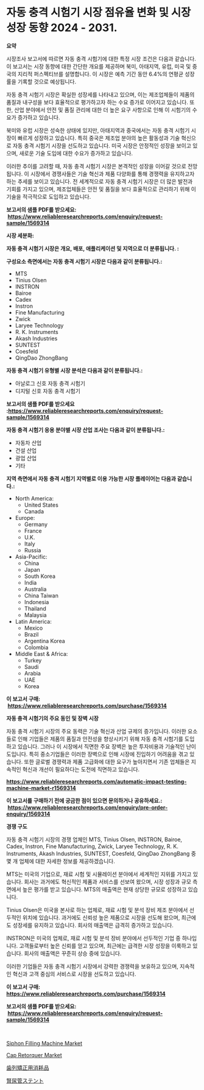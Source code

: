 <p><h1>자동 충격 시험기 시장 점유율 변화 및 시장 성장 동향 2024 - 2031.</h1></p><p><strong>요약</strong></p>
<p><p>시장조사 보고서에 따르면 자동 충격 시험기에 대한 특정 시장 조건은 다음과 같습니다. 이 보고서는 시장 동향에 대한 간단한 개요를 제공하며 북미, 아태지역, 유럽, 미국 및 중국의 지리적 퍼스펙티브를 설명합니다. 이 시장은 예측 기간 동안 6.4%의 연평균 성장률을 기록할 것으로 예상됩니다.</p><p>자동 충격 시험기 시장은 확실한 성장세를 나타내고 있으며, 이는 제조업체들이 제품의 품질과 내구성을 보다 효율적으로 평가하고자 하는 수요 증가로 이어지고 있습니다. 또한, 산업 분야에서 안전 및 품질 관리에 대한 더 높은 요구 사항으로 인해 이 시험기의 수요가 증가하고 있습니다. </p><p>북미와 유럽 시장은 성숙한 상태에 있지만, 아태지역과 중국에서는 자동 충격 시험기 시장이 빠르게 성장하고 있습니다. 특히 중국은 제조업 분야의 높은 활동성과 기술 혁신으로 자동 충격 시험기 시장을 선도하고 있습니다. 미국 시장은 안정적인 성장을 보이고 있으며, 새로운 기술 도입에 대한 수요가 증가하고 있습니다.</p><p>이러한 추이를 고려할 때, 자동 충격 시험기 시장은 본격적인 성장을 이어갈 것으로 전망됩니다. 이 시장에서 경쟁사들은 기술 혁신과 제품 다양화를 통해 경쟁력을 유지하고자 하는 추세를 보이고 있습니다. 전 세계적으로 자동 충격 시험기 시장은 더 많은 발전과 기회를 가지고 있으며, 제조업체들은 안전 및 품질을 보다 효율적으로 관리하기 위해 이 기술을 적극적으로 도입하고 있습니다.</p></p>
<p><strong>보고서의 샘플 PDF를 받으세요: &nbsp;<a href="https://www.reliableresearchreports.com/enquiry/request-sample/1569314">https://www.reliableresearchreports.com/enquiry/request-sample/1569314</a></strong></p>
<p><strong>시장 세분화:</strong></p>
<p><strong> 자동 충격 시험기 시장은 개요, 배포, 애플리케이션 및 지역으로 더 분류됩니다. :</strong></p>
<p><strong>구성요소 측면에서는 자동 충격 시험기 시장은 다음과 같이 분류됩니다.:</strong></p>
<p><ul><li>MTS</li><li>Tinius Olsen</li><li>INSTRON</li><li>Bairoe</li><li>Cadex</li><li>Instron</li><li>Fine Manufacturing</li><li>Zwick</li><li>Laryee Technology</li><li>R. K. Instruments</li><li>Akash Industries</li><li>SUNTEST</li><li>Coesfeld</li><li>QingDao ZhongBang</li></ul></p>
<p><strong> 자동 충격 시험기 유형별 시장 분석은 다음과 같이 분류됩니다.:</strong></p>
<p><ul><li>아날로그 신호 자동 충격 시험기</li><li>디지털 신호 자동 충격 시험기</li></ul></p>
<p><strong>보고서의 샘플 PDF를 받으세요 :<a href="https://www.reliableresearchreports.com/enquiry/request-sample/1569314">https://www.reliableresearchreports.com/enquiry/request-sample/1569314</a></strong></p>
<p><strong> 자동 충격 시험기 응용 분야별 시장 산업 조사는 다음과 같이 분류됩니다.:</strong></p>
<p><ul><li>자동차 산업</li><li>건설 산업</li><li>광업 산업</li><li>기타</li></ul></p>
<p><strong>지역 측면에서 자동 충격 시험기 지역별로 이용 가능한 시장 플레이어는 다음과 같습니다.:</strong></p>
<p><ul>
    <li>
        North America:
        <ul>
            <li>United States</li>
            <li>Canada</li>
        </ul>
    </li>
    <li>
        Europe:
        <ul>
            <li>Germany</li>
            <li>France</li>
            <li>U.K.</li>
            <li>Italy</li>
            <li>Russia</li>
        </ul>
    </li>
    <li>
        Asia-Pacific:
        <ul>
            <li>China</li>
            <li>Japan</li>
            <li>South Korea</li>
            <li>India</li>
            <li>Australia</li>
            <li>China Taiwan</li>
            <li>Indonesia</li>
            <li>Thailand</li>
            <li>Malaysia</li>
        </ul>
    </li>
    <li>
        Latin America:
        <ul>
            <li>Mexico</li>
            <li>Brazil</li>
            <li>Argentina Korea</li>
            <li>Colombia</li>
        </ul>
    </li>
    <li>
        Middle East & Africa:
        <ul>
            <li>Turkey</li>
            <li>Saudi</li>
            <li>Arabia</li>
            <li>UAE</li>
            <li>Korea</li>
        </ul>
    </li>
    </ul></p>
<p><strong>이 보고서 구매: &nbsp;<a href="https://www.reliableresearchreports.com/purchase/1569314">https://www.reliableresearchreports.com/purchase/1569314</a></strong></p>
<p><strong>자동 충격 시험기의 주요 동인 및 장벽 시장</strong></p>
<p><p>자동 충격 시험기 시장의 주요 동력은 기술 혁신과 산업 규제의 증가입니다. 이러한 요소들로 인해 기업들은 제품의 품질과 안전성을 향상시키기 위해 자동 충격 시험기를 도입하고 있습니다. 그러나 이 시장에서 직면한 주요 장벽은 높은 투자비용과 기술적인 난이도입니다. 특히 중소기업들은 이러한 장벽으로 인해 시장에 진입하기 어려움을 겪고 있습니다. 또한 글로벌 경쟁력과 제품 고급화에 대한 요구가 높아지면서 기존 업체들은 지속적인 혁신과 개선이 필요하다는 도전에 직면하고 있습니다.</p></p>
<p><strong><a href="https://www.reliableresearchreports.com/automatic-impact-testing-machine-market-r1569314">https://www.reliableresearchreports.com/automatic-impact-testing-machine-market-r1569314</a></strong></p>
<p><strong>이 보고서를 구매하기 전에 궁금한 점이 있으면 문의하거나 공유하세요.: &nbsp;<a href="https://www.reliableresearchreports.com/enquiry/pre-order-enquiry/1569314">https://www.reliableresearchreports.com/enquiry/pre-order-enquiry/1569314</a></strong></p>
<p><strong>경쟁 구도</strong></p>
<p><p>자동 충격 시험기 시장의 경쟁 업체인 MTS, Tinius Olsen, INSTRON, Bairoe, Cadex, Instron, Fine Manufacturing, Zwick, Laryee Technology, R. K. Instruments, Akash Industries, SUNTEST, Coesfeld, QingDao ZhongBang 중 몇 개 업체에 대한 자세한 정보를 제공하겠습니다. </p><p>MTS는 미국의 기업으로, 재료 시험 및 시뮬레이션 분야에서 세계적인 지위를 가지고 있습니다. 회사는 과거에도 혁신적인 제품과 서비스를 선보여 왔으며, 시장 성장과 규모 측면에서 높은 평가를 받고 있습니다. MTS의 매출액은 현재 상당한 규모로 성장하고 있습니다.</p><p>Tinius Olsen은 미국을 본사로 하는 업체로, 재료 시험 및 분석 장비 제조 분야에서 선두적인 위치에 있습니다. 과거에도 신뢰성 높은 제품으로 시장을 선도해 왔으며, 최근에도 성장세를 유지하고 있습니다. 회사의 매출액은 급격히 증가하고 있습니다.</p><p>INSTRON은 미국의 업체로, 재료 시험 및 분석 장비 분야에서 선두적인 기업 중 하나입니다. 고객들로부터 높은 신뢰를 얻고 있으며, 최근에는 급격한 시장 성장을 이룩하고 있습니다. 회사의 매출액은 꾸준히 상승 중에 있습니다.</p><p>이러한 기업들은 자동 충격 시험기 시장에서 강력한 경쟁력을 보유하고 있으며, 지속적인 혁신과 고객 중심의 서비스로 시장을 선도하고 있습니다.</p></p>
<p><strong>이 보고서 구매: &nbsp; <a href="https://www.reliableresearchreports.com/purchase/1569314">https://www.reliableresearchreports.com/purchase/1569314</a></strong></p>
<p><strong>보고서의 샘플 PDF를 받으세요: &nbsp;<a href="https://www.reliableresearchreports.com/enquiry/request-sample/1569314">https://www.reliableresearchreports.com/enquiry/request-sample/1569314</a></strong><strong></strong></p>
<p>&nbsp;</p>
<p><p><a href="https://github.com/nancykennedykellievqfqt2/Market-Research-Report-List-2/blob/main/siphon-filling-machine-market.md">Siphon Filling Machine Market</a></p><p><a href="https://github.com/seekum/Market-Research-Report-List-2/blob/main/cap-retorquer-market.md">Cap Retorquer Market</a></p><p><a href="https://github.com/schmahlson/Market-Research-Report-List-1/blob/main/811372730457.md">歯列矯正用消耗品</a></p><p><a href="https://github.com/mohamedbakry57/Market-Research-Report-List-3/blob/main/558877130458.md">腎尿管ステント</a></p></p>